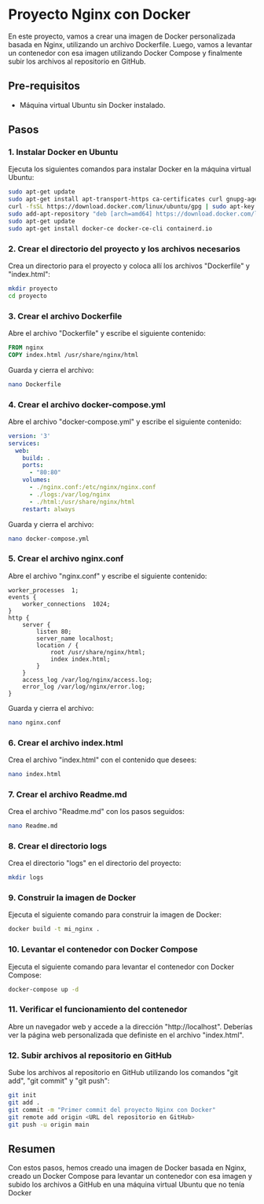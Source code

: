 # Proyecto Nginx con Docker

En este proyecto, vamos a crear una imagen de Docker personalizada basada en Nginx, utilizando un archivo Dockerfile. Luego, vamos a levantar un contenedor con esa imagen utilizando Docker Compose y finalmente subir los archivos al repositorio en GitHub.

## Pre-requisitos

- Máquina virtual Ubuntu sin Docker instalado.

## Pasos

### 1. Instalar Docker en Ubuntu

Ejecuta los siguientes comandos para instalar Docker en la máquina virtual Ubuntu:

```bash
sudo apt-get update
sudo apt-get install apt-transport-https ca-certificates curl gnupg-agent software-properties-common
curl -fsSL https://download.docker.com/linux/ubuntu/gpg | sudo apt-key add -
sudo add-apt-repository "deb [arch=amd64] https://download.docker.com/linux/ubuntu $(lsb_release -cs) stable"
sudo apt-get update
sudo apt-get install docker-ce docker-ce-cli containerd.io
```

### 2. Crear el directorio del proyecto y los archivos necesarios

Crea un directorio para el proyecto y coloca allí los archivos "Dockerfile" y "index.html":

```bash
mkdir proyecto
cd proyecto
```

### 3. Crear el archivo Dockerfile

Abre el archivo "Dockerfile" y escribe el siguiente contenido:

```Dockerfile
FROM nginx
COPY index.html /usr/share/nginx/html
```

Guarda y cierra el archivo:

```bash
nano Dockerfile
```

### 4. Crear el archivo docker-compose.yml

Abre el archivo "docker-compose.yml" y escribe el siguiente contenido:

```yaml
version: '3'
services:
  web:
    build: .
    ports:
      - "80:80"
    volumes:
      - ./nginx.conf:/etc/nginx/nginx.conf
      - ./logs:/var/log/nginx
      - ./html:/usr/share/nginx/html
    restart: always
```

Guarda y cierra el archivo:

```bash
nano docker-compose.yml
```

### 5. Crear el archivo nginx.conf

Abre el archivo "nginx.conf" y escribe el siguiente contenido:

```nginx
worker_processes  1;
events {
    worker_connections  1024;
}
http {
    server {
        listen 80;
        server_name localhost;
        location / {
            root /usr/share/nginx/html;
            index index.html;
        }
    }
    access_log /var/log/nginx/access.log;
    error_log /var/log/nginx/error.log;
}
```

Guarda y cierra el archivo:

```bash
nano nginx.conf
```

### 6. Crear el archivo index.html

Crea el archivo "index.html" con el contenido que desees:

```bash
nano index.html
```

### 7. Crear el archivo Readme.md

Crea el archivo "Readme.md" con los pasos seguidos:

```bash
nano Readme.md
```

### 8. Crear el directorio logs

Crea el directorio "logs" en el directorio del proyecto:

```bash
mkdir logs
```

### 9. Construir la imagen de Docker

Ejecuta el siguiente comando para construir la imagen de Docker:

```bash
docker build -t mi_nginx .
```

### 10. Levantar el contenedor con Docker Compose

Ejecuta el siguiente comando para levantar el contenedor con Docker Compose:

```bash
docker-compose up -d
```

### 11. Verificar el funcionamiento del contenedor

Abre un navegador web y accede a la dirección "http://localhost". Deberías ver la página web personalizada que definiste en el archivo "index.html".

### 12. Subir archivos al repositorio en GitHub

Sube los archivos al repositorio en GitHub utilizando los comandos "git add", "git commit" y "git push":

```bash
git init
git add .
git commit -m "Primer commit del proyecto Nginx con Docker"
git remote add origin <URL del repositorio en GitHub>
git push -u origin main
```

## Resumen

Con estos pasos, hemos creado una imagen de Docker basada en Nginx, creado un Docker Compose para levantar un contenedor con esa imagen y subido los archivos a GitHub en una máquina virtual Ubuntu que no tenía Docker

